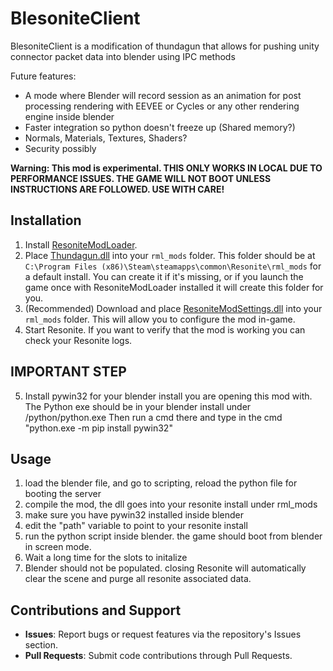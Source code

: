 # BlesoniteClient

BlesoniteClient is a modification of thundagun that allows for pushing unity connector packet data into blender using IPC methods

Future features:
* A mode where Blender will record session as an animation for post processing rendering with EEVEE or Cycles or any other rendering engine inside blender
* Faster integration so python doesn't freeze up (Shared memory?)
* Normals, Materials, Textures, Shaders?
* Security possibly

**Warning: This mod is experimental. THIS ONLY WORKS IN LOCAL DUE TO PERFORMANCE ISSUES. THE GAME WILL NOT BOOT UNLESS INSTRUCTIONS ARE FOLLOWED. USE WITH CARE!**

## Installation

1. Install [ResoniteModLoader](https://github.com/resonite-modding-group/ResoniteModLoader).
2. Place [Thundagun.dll](https://github.com/989onan/BlesoniteClient/releases/latest/download/Thundagun.dll) into your `rml_mods` folder. This folder should be at `C:\Program Files (x86)\Steam\steamapps\common\Resonite\rml_mods` for a default install. You can create it if it's missing, or if you launch the game once with ResoniteModLoader installed it will create this folder for you.
3. (Recommended) Download and place [ResoniteModSettings.dll](https://github.com/badhaloninja/ResoniteModSettings/releases/latest/download/ResoniteModSettings.dll) into your `rml_mods` folder. This will allow you to configure the mod in-game.
4. Start Resonite. If you want to verify that the mod is working you can check your Resonite logs.

## IMPORTANT STEP
5. Install pywin32 for your blender install you are opening this mod with. The Python exe should be in your blender install under <VERSION>/python/python.exe Then run a cmd there and type in the cmd "python.exe -m pip install pywin32"

## Usage
1. load the blender file, and go to scripting, reload the python file for booting the server
2. compile the mod, the dll goes into your resonite install under rml_mods
3. make sure you have pywin32 installed inside blender
4. edit the "path" variable to point to your resonite install
5. run the python script inside blender. the game should boot from blender in screen mode.
6. Wait a long time for the slots to initalize
7. Blender should not be populated. closing Resonite will automatically clear the scene and purge all resonite associated data.


## Contributions and Support

- **Issues**: Report bugs or request features via the repository's Issues section.
- **Pull Requests**: Submit code contributions through Pull Requests.

